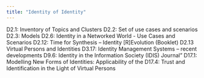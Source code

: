 ```yaml
---
title: "Identity of Identity"
---
```


D2.1: Inventory of Topics and Clusters
D2.2: Set of use cases and scenarios
D2.3: Models
D2.6: Identity in a Networked World - Use Cases and Scenarios
D2.12: Time for Synthesis – Identity [R]Evolution (Booklet)
D2.13 Virtual Persons and Identities
D3.17: Identity Management Systems – recent developments
D9.6: Identity in the Information Society (IDIS) Journal”
D17.1: Modelling New Forms of Identities: Applicability of the
D17.4: Trust and Identification in the Light of Virtual Persons

